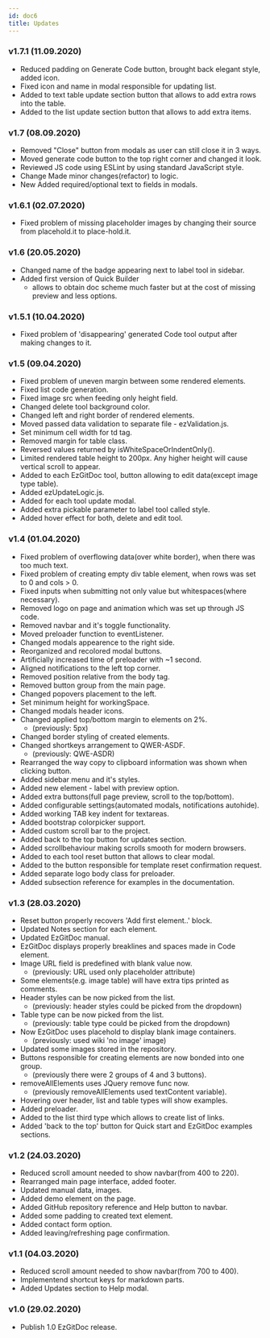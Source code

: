 ```yaml
---
id: doc6
title: Updates
---
```


### v1.7.1 (11.09.2020)

- Reduced padding on Generate Code button, brought back elegant style, added icon. <br/>
- Fixed icon and name in modal responsible for updating list. <br/>
- Added to text table update section button that allows to add extra rows into the table. <br/>
- Added to the list update section button that allows to add extra items.

### v1.7 (08.09.2020)

- Removed "Close" button from modals as user can still close it in 3 ways.
- Moved generate code button to the top right corner and changed it look.
- Reviewed JS code using ESLint by using standard JavaScript style.
- Change Made minor changes(refactor) to logic.
- New Added required/optional text to fields in modals.

### v1.6.1 (02.07.2020)

- Fixed problem of missing placeholder images by changing their source from placehold.it to place-hold.it.

### v1.6 (20.05.2020)

- Changed name of the badge appearing next to label tool in sidebar.
- Added first version of Quick Builder 
    - allows to obtain doc scheme much faster but at the cost of missing preview and less options.

### v1.5.1 (10.04.2020)

- Fixed problem of 'disappearing' generated Code tool output after making changes to it.

### v1.5 (09.04.2020)

- Fixed problem of uneven margin between some rendered elements.
- Fixed list code generation.
- Fixed image src when feeding only height field.
- Changed delete tool background color.
- Changed left and right border of rendered elements.
- Moved passed data validation to separate file - ezValidation.js.
- Set minimum cell width for td tag.
- Removed margin for table class.
- Reversed values returned by isWhiteSpaceOrIndentOnly().
- Limited rendered table height to 200px. Any higher height will cause vertical scroll to appear.
- Added to each EzGitDoc tool, button allowing to edit data(except image type table).
- Added ezUpdateLogic.js.
- Added for each tool update modal.
- Added extra pickable parameter to label tool called style.
- Added hover effect for both, delete and edit tool.



### v1.4 (01.04.2020)

- Fixed problem of overflowing data(over white border), when there was too much text.
- Fixed problem of creating empty div table element, when rows was set to 0 and cols > 0.
- Fixed inputs when submitting not only value but whitespaces(where necessary).
- Removed logo on page and animation which was set up through JS code.
- Removed navbar and it's toggle functionality.
- Moved preloader function to eventListener.
- Changed modals appearence to the right side.
- Reorganized and recolored modal buttons.
- Artificially increased time of preloader with ~1 second.
- Aligned notifications to the left top corner.
- Removed position relative from the body tag.
- Removed button group from the main page.
- Changed popovers placement to the left.
- Set minimum height for workingSpace.
- Changed modals header icons.
- Changed applied top/bottom margin to elements on 2%.
    - (previously: 5px)
- Changed border styling of created elements.
- Changed shortkeys arrangement to QWER-ASDF. 
    - (previously: QWE-ASDR)
- Rearranged the way copy to clipboard information was shown when clicking button.
- Added sidebar menu and it's styles.
- Added new element - label with preview option.
- Added extra buttons(full page preview, scroll to the top/bottom).
- Added configurable settings(automated modals, notifications autohide).
- Added working TAB key indent for textareas.
- Added bootstrap colorpicker support.
- Added custom scroll bar to the project.
- Added back to the top button for updates section.
- Added scrollbehaviour making scrolls smooth for modern browsers.
- Added to each tool reset button that allows to clear modal.
- Added to the button responsible for template reset confirmation request.
- Added separate logo body class for preloader.
- Added subsection reference for examples in the documentation.

### v1.3 (28.03.2020)

- Reset button properly recovers 'Add first element..' block.
- Updated Notes section for each element.
- Updated EzGitDoc manual.
- EzGitDoc displays properly breaklines and spaces made in Code element.
- Image URL field is predefined with blank value now. 
    - (previously: URL used only placeholder attribute)
- Some elements(e.g. image table) will have extra tips printed as comments.
- Header styles can be now picked from the list. 
    - (previously: header styles could be picked from the dropdown)
- Table type can be now picked from the list. 
    - (previously: table type could be picked from the dropdown)
- Now EzGitDoc uses placehold to display blank image containers. 
    - (previously: used wiki 'no image' image)
- Updated some images stored in the repository.
- Buttons responsible for creating elements are now bonded into one group. 
    - (previously there were 2 groups of 4 and 3 buttons).
- removeAllElements uses JQuery remove func now. 
    - (previously removeAllElements used textContent variable).
- Hovering over header, list and table types will show examples.
- Added preloader.
- Added to the list third type which allows to create list of links.
- Added 'back to the top' button for Quick start and EzGitDoc examples sections.

### v1.2 (24.03.2020)

- Reduced scroll amount needed to show navbar(from 400 to 220).
- Rearranged main page interface, added footer.
- Updated manual data, images.
- Added demo element on the page.
- Added GitHub repository reference and Help button to navbar.
- Added some padding to created text element.
- Added contact form option.
- Added leaving/refreshing page confirmation.

### v1.1 (04.03.2020)

- Reduced scroll amount needed to show navbar(from 700 to 400).
- Implementend shortcut keys for markdown parts.
- Added Updates section to Help modal.

### v1.0 (29.02.2020)

- Publish 1.0 EzGitDoc release.

